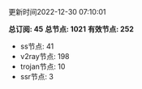 更新时间2022-12-30 07:10:01

**总订阅: 45**
**总节点: 1021**
**有效节点: 252**
- ss节点: 41
- v2ray节点: 198
- trojan节点: 10
- ssr节点: 3
